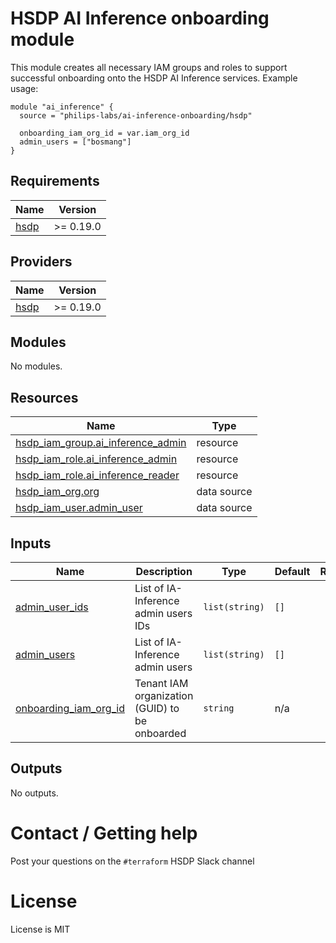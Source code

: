 # HSDP AI Inference onboarding module
This module creates all necessary IAM groups and roles to support successful onboarding onto the HSDP AI Inference services. Example usage:

```hcl
module "ai_inference" {
  source = "philips-labs/ai-inference-onboarding/hsdp"

  onboarding_iam_org_id = var.iam_org_id
  admin_users = ["bosmang"]
}
```

<!--- BEGIN_TF_DOCS --->
## Requirements

| Name | Version |
|------|---------|
| <a name="requirement_hsdp"></a> [hsdp](#requirement\_hsdp) | >= 0.19.0 |

## Providers

| Name | Version |
|------|---------|
| <a name="provider_hsdp"></a> [hsdp](#provider\_hsdp) | >= 0.19.0 |

## Modules

No modules.

## Resources

| Name | Type |
|------|------|
| [hsdp_iam_group.ai_inference_admin](https://registry.terraform.io/providers/philips-software/hsdp/latest/docs/resources/iam_group) | resource |
| [hsdp_iam_role.ai_inference_admin](https://registry.terraform.io/providers/philips-software/hsdp/latest/docs/resources/iam_role) | resource |
| [hsdp_iam_role.ai_inference_reader](https://registry.terraform.io/providers/philips-software/hsdp/latest/docs/resources/iam_role) | resource |
| [hsdp_iam_org.org](https://registry.terraform.io/providers/philips-software/hsdp/latest/docs/data-sources/iam_org) | data source |
| [hsdp_iam_user.admin_user](https://registry.terraform.io/providers/philips-software/hsdp/latest/docs/data-sources/iam_user) | data source |

## Inputs

| Name | Description | Type | Default | Required |
|------|-------------|------|---------|:--------:|
| <a name="input_admin_user_ids"></a> [admin\_user\_ids](#input\_admin\_user\_ids) | List of IA-Inference admin users IDs | `list(string)` | `[]` | no |
| <a name="input_admin_users"></a> [admin\_users](#input\_admin\_users) | List of IA-Inference admin users | `list(string)` | `[]` | no |
| <a name="input_onboarding_iam_org_id"></a> [onboarding\_iam\_org\_id](#input\_onboarding\_iam\_org\_id) | Tenant IAM organization (GUID) to be onboarded | `string` | n/a | yes |

## Outputs

No outputs.

<!--- END_TF_DOCS --->

# Contact / Getting help
Post your questions on the `#terraform` HSDP Slack channel

# License
License is MIT
